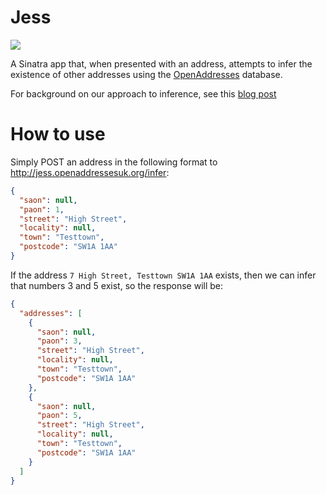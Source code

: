 # Jess

![](https://upload.wikimedia.org/wikipedia/en/1/10/Guess_with_Jess_logo.png)

A Sinatra app that, when presented with an address, attempts to infer the existence of other addresses using the [OpenAddresses](https://alpha.openaddressesuk.org/) database.

For background on our approach to inference, see this [blog post](https://alpha.openaddressesuk.org/blog/2015/02/12/inference)

# How to use

Simply POST an address in the following format to http://jess.openaddressesuk.org/infer:

```JSON
{
  "saon": null,
  "paon": 1,
  "street": "High Street",
  "locality": null,
  "town": "Testtown",
  "postcode": "SW1A 1AA"
}
```

If the address `7 High Street, Testtown SW1A 1AA` exists, then we can infer that numbers 3 and 5 exist, so the response will be:

```JSON
{
  "addresses": [
    {
      "saon": null,
      "paon": 3,
      "street": "High Street",
      "locality": null,
      "town": "Testtown",
      "postcode": "SW1A 1AA"
    },
    {
      "saon": null,
      "paon": 5,
      "street": "High Street",
      "locality": null,
      "town": "Testtown",
      "postcode": "SW1A 1AA"
    }
  ]
}
```

